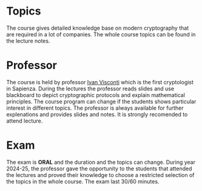 # Topics
The course gives detailed knowledge base on modern cryptography that are required in a lot of companies. The whole course topics can be found in the lecture notes.
# Professor
The course is held by professor [Ivan Visconti](https://phd.uniroma1.it/web/IVAN-VISCONTI_nC5433_IT.aspx) which is the first cryptologist in Sapienza. During the lectures the professor reads slides and use blackboard to depict cryptographic protocols and explain mathematical principles. The course program can change if the students shows particular interest in different topics. The professor is always available for further explenations and provides slides and notes. It is strongly recomended to attend lecture.
# Exam
The exam is **ORAL** and the duration and the topics can change. During year 2024-25, the professor gave the opportunity to the students that attended the lectures and proved their knowledge to choose a restricted selection of the topics in the whole course. The exam last 30/60 minutes.